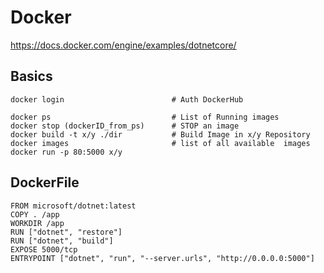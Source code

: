 # Docker
https://docs.docker.com/engine/examples/dotnetcore/

## Basics

```shell
docker login						# Auth DockerHub

docker ps 							# List of Running images
docker stop (dockerID_from_ps) 		# STOP an image
docker build -t x/y ./dir  			# Build Image in x/y Repository
docker images  						# list of all available  images
docker run -p 80:5000 x/y
```

## DockerFile

```docker
FROM microsoft/dotnet:latest
COPY . /app
WORKDIR /app
RUN ["dotnet", "restore"]
RUN ["dotnet", "build"]
EXPOSE 5000/tcp
ENTRYPOINT ["dotnet", "run", "--server.urls", "http://0.0.0.0:5000"]
```